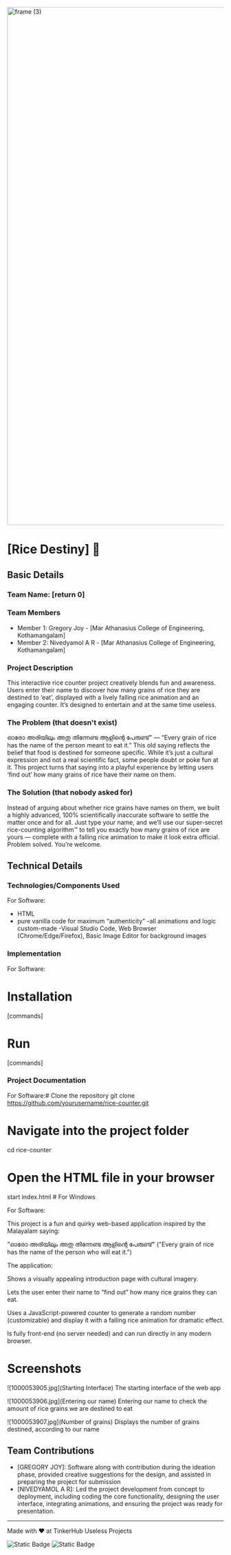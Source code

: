 <img width="3188" height="1202" alt="frame (3)" src="https://github.com/user-attachments/assets/517ad8e9-ad22-457d-9538-a9e62d137cd7" />


# [Rice Destiny] 🎯


## Basic Details
### Team Name: [return 0]


### Team Members
 
- Member 1: Gregory Joy - [Mar Athanasius College of Engineering, Kothamangalam]
- Member 2: Nivedyamol A R - [Mar Athanasius College of Engineering, Kothamangalam]

### Project Description
This interactive rice counter project creatively blends fun and awareness. Users enter their name to discover how many grains of rice they are destined to ‘eat’, displayed with a lively falling rice animation and an engaging counter. It’s designed to entertain and at the same time useless.

### The Problem (that doesn't exist)
ഓരോ അരിയിലും അതു തിന്നേണ്ട ആളിന്റെ പേരുണ്ട്" — “Every grain of rice has the name of the person meant to eat it.” This old saying reflects the belief that food is destined for someone specific. While it’s just a cultural expression and not a real scientific fact, some people doubt or poke fun at it. This project turns that saying into a playful experience by letting users ‘find out’ how many grains of rice have their name on them.

### The Solution (that nobody asked for)
Instead of arguing about whether rice grains have names on them, we built a highly advanced, 100% scientifically inaccurate software to settle the matter once and for all. Just type your name, and we’ll use our super-secret rice-counting algorithm™ to tell you exactly how many grains of rice are yours — complete with a falling rice animation to make it look extra official. Problem solved. You’re welcome. 

## Technical Details
### Technologies/Components Used
For Software:
- HTML
- pure vanilla code for maximum “authenticity”
 -all animations and logic custom-made
-Visual Studio Code, Web Browser (Chrome/Edge/Firefox), Basic Image Editor for background images

 

### Implementation
For Software:
# Installation
[commands]

# Run
[commands]

### Project Documentation
For Software:# Clone the repository
git clone https://github.com/yourusername/rice-counter.git

# Navigate into the project folder
cd rice-counter
# Open the HTML file in your browser
start index.html      # For Windows  
 
For Software:

This project is a fun and quirky web-based application inspired by the Malayalam saying:

"ഓരോ അരിയിലും അതു തിന്നേണ്ട ആളിന്റെ പേരുണ്ട്"
("Every grain of rice has the name of the person who will eat it.")

The application:

Shows a visually appealing introduction page with cultural imagery.

Lets the user enter their name to “find out” how many rice grains they can eat.

Uses a JavaScript-powered counter to generate a random number (customizable) and display it with a falling rice animation for dramatic effect.

Is fully front-end (no server needed) and can run directly in any modern browser.

# Screenshots  
![1000053905.jpg](Starting Interface)
The starting interface of the web app

![1000053906.jpg](Entering our name)
Entering our name to check the amount of rice grains we are destined to eat

![1000053907.jpg](Number of grains)
Displays the number of grains destined, according to our name

 
 
 

## Team Contributions
- [GREGORY JOY]: Software along with contribution during the ideation phase, provided creative suggestions for the design, and assisted in preparing the project for submission
- [NIVEDYAMOL A R]:   Led the project development from concept to deployment, including coding the core functionality, designing the user interface, integrating animations, and ensuring the project was ready for presentation.
  

---
Made with ❤️ at TinkerHub Useless Projects 

![Static Badge](https://img.shields.io/badge/TinkerHub-24?color=%23000000&link=https%3A%2F%2Fwww.tinkerhub.org%2F)
![Static Badge](https://img.shields.io/badge/UselessProjects--25-25?link=https%3A%2F%2Fwww.tinkerhub.org%2Fevents%2FQ2Q1TQKX6Q%2FUseless%2520Projects)



